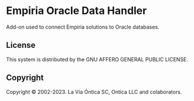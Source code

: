 ﻿# Empiria Oracle Data Handler

Add-on used to connect Empiria solutions to Oracle databases.

## License

This system is distributed by the GNU AFFERO GENERAL PUBLIC LICENSE.

## Copyright

Copyright © 2002-2023. La Vía Óntica SC, Ontica LLC and colaborators.
